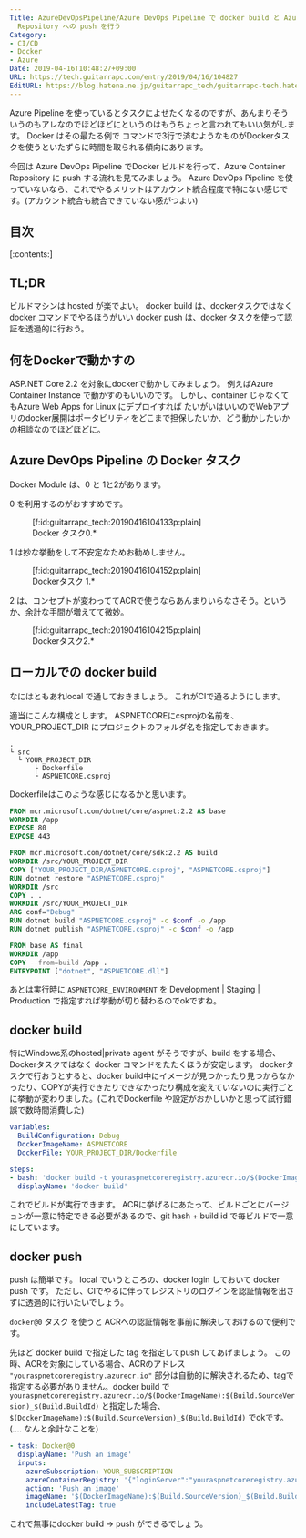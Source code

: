 ```yaml
---
Title: AzureDevOpsPipeline/Azure DevOps Pipeline で docker build と Azure Container
  Repository への push を行う
Category:
- CI/CD
- Docker
- Azure
Date: 2019-04-16T10:48:27+09:00
URL: https://tech.guitarrapc.com/entry/2019/04/16/104827
EditURL: https://blog.hatena.ne.jp/guitarrapc_tech/guitarrapc-tech.hatenablog.com/atom/entry/17680117127034804764
---
```


Azure Pipeline を使っているとタスクによせたくなるのですが、あんまりそういうのもアレなのでほどほどにというのはもうちょっと言われてもいい気がします。
Docker はその最たる例で コマンドで3行で済むようなものがDockerタスクを使うといたずらに時間を取られる傾向にあります。

今回は Azure DevOps Pipeline でDocker ビルドを行って、Azure Container Repository に push する流れを見てみましょう。
Azure DevOps Pipeline を使っていないなら、これでやるメリットはアカウント統合程度で特にない感じです。(アカウント統合も統合できていない感がつよい)

## 目次

[:contents:]

## TL;DR

ビルドマシンは hosted が楽でよい。
docker build は、dockerタスクではなく docker コマンドでやるほうがいい
docker push は、docker タスクを使って認証を透過的に行おう。

## 何をDockerで動かすの

ASP.NET Core 2.2 を対象にdockerで動かしてみましょう。
例えばAzure Container Instance で動かすのもいいのです。
しかし、container じゃなくてもAzure Web Apps for Linux にデプロイすれば たいがいはいいのでWebアプリのdocker展開はポータビリティをどこまで担保したいか、どう動かしたいかの相談なのでほどほどに。

## Azure DevOps Pipeline の Docker タスク

Docker Module は、0 と 1と2があります。

0 を利用するのがおすすめです。

<figure class="figure-image figure-image-fotolife" title="Docker タスク0.*">[f:id:guitarrapc_tech:20190416104133p:plain]<figcaption>Docker タスク0.*</figcaption></figure>

1 は妙な挙動をして不安定なためお勧めしません。

<figure class="figure-image figure-image-fotolife" title="Dockerタスク 1.*">[f:id:guitarrapc_tech:20190416104152p:plain]<figcaption>Dockerタスク 1.*</figcaption></figure>

2 は、コンセプトが変わっててACRで使うならあんまりいらなさそう。というか、余計な手間が増えてて微妙。

<figure class="figure-image figure-image-fotolife" title="Dockerタスク2.*">[f:id:guitarrapc_tech:20190416104215p:plain]<figcaption>Dockerタスク2.*</figcaption></figure>

## ローカルでの docker build

なにはともあれlocal で通しておきましょう。
これがCIで通るようにします。

適当にこんな構成とします。
ASPNETCOREにcsprojの名前を、YOUR_PROJECT_DIR にプロジェクトのフォルダ名を指定しておきます。

```
.
└ src
  └ YOUR_PROJECT_DIR 
      ├ Dockerfile
      └ ASPNETCORE.csproj
```

Dockerfileはこのような感じになるかと思います。

```dockerfile
FROM mcr.microsoft.com/dotnet/core/aspnet:2.2 AS base
WORKDIR /app
EXPOSE 80
EXPOSE 443

FROM mcr.microsoft.com/dotnet/core/sdk:2.2 AS build
WORKDIR /src/YOUR_PROJECT_DIR
COPY ["YOUR_PROJECT_DIR/ASPNETCORE.csproj", "ASPNETCORE.csproj"]
RUN dotnet restore "ASPNETCORE.csproj"
WORKDIR /src
COPY . .
WORKDIR /src/YOUR_PROJECT_DIR
ARG conf="Debug"
RUN dotnet build "ASPNETCORE.csproj" -c $conf -o /app
RUN dotnet publish "ASPNETCORE.csproj" -c $conf -o /app

FROM base AS final
WORKDIR /app
COPY --from=build /app .
ENTRYPOINT ["dotnet", "ASPNETCORE.dll"]
```

あとは実行時に `ASPNETCORE_ENVIRONMENT` を Development | Staging | Production で指定すれば挙動が切り替わるのでokですね。

## docker build

特にWindows系のhosted|private agent がそうですが、build をする場合、Dockerタスクではなく docker コマンドをたたくほうが安定します。
dockerタスクで行おうとすると、docker build中にイメージが見つかったり見つからなかったり、COPYが実行できたりできなかったり構成を変えていないのに実行ごとに挙動が変わりました。(これでDockerfile や設定がおかしいかと思って試行錯誤で数時間消費した)

```yaml
variables:
  BuildConfiguration: Debug
  DockerImageName: ASPNETCORE
  DockerFile: YOUR_PROJECT_DIR/Dockerfile

steps:
- bash: 'docker build -t youraspnetcoreregistry.azurecr.io/$(DockerImageName):$(Build.SourceVersion)_$(Build.BuildId) -t $(Registry).azurecr.io/$(DockerImageName):latest -f YOUR_PROJECT_DIR/Dockerfile .'
  displayName: 'docker build'
```

これでビルドが実行できます。
ACRに挙げるにあたって、ビルドごとにバージョンが一意に特定できる必要があるので、git hash + build id で毎ビルドで一意にしています。

## docker push

push は簡単です。
local でいうところの、docker login しておいて docker push です。
ただし、CIでやるに伴ってレジストリのログインを認証情報を出さずに透過的に行いたいでしょう。

`docker@0` タスク を使うと ACRへの認証情報を事前に解決しておけるので便利です。

先ほど docker build で指定した tag を指定してpush してあげましょう。
この時、ACRを対象にしている場合、ACRのアドレス `"youraspnetcoreregistry.azurecr.io"` 部分は自動的に解決されるため、tagで指定する必要がありません。docker build で`youraspnetcoreregistry.azurecr.io/$(DockerImageName):$(Build.SourceVersion)_$(Build.BuildId)` と指定した場合、`$(DockerImageName):$(Build.SourceVersion)_$(Build.BuildId)` でokです。(.... なんと余計なことを)

```yaml
- task: Docker@0
  displayName: 'Push an image'
  inputs:
    azureSubscription: YOUR_SUBSCRIPTION
    azureContainerRegistry: '{"loginServer":"youraspnetcoreregistry.azurecr.io", "id" : "/subscriptions/abcdefg-1234-abcd-56789ghijklmn/resourceGroups/AWESOME-RESOURCE/providers/Microsoft.ContainerRegistry/registries/youraspnetcoreregistry"}'
    action: 'Push an image'
    imageName: '$(DockerImageName):$(Build.SourceVersion)_$(Build.BuildId)'
    includeLatestTag: true
```

これで無事にdocker build -> push ができるでしょう。
